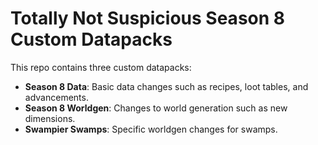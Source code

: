 # Totally Not Suspicious Season 8 Custom Datapacks

This repo contains three custom datapacks:

* **Season 8 Data**: Basic data changes such as recipes, loot tables, and advancements.
* **Season 8 Worldgen**: Changes to world generation such as new dimensions.
* **Swampier Swamps**: Specific worldgen changes for swamps.